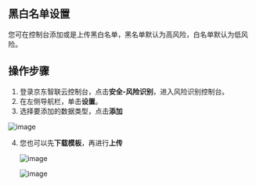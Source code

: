## 黑白名单设置

您可在控制台添加或是上传黑白名单，黑名单默认为高风险，白名单默认为低风险。

## 操作步骤

1. 登录京东智联云控制台，点击**安全-风险识别**，进入风险识别控制台。
2. 在左侧导航栏，单击**设置**。
3. 选择要添加的数据类型，点击**添加**


![image](../../../../../image/Risk-Detection/Operation-Guide/add.png)

4. 您也可以先**下载模板**，再进行**上传**

   ![image](../../../../../image/Risk-Detection/Operation-Guide/download.png)

   ![image](../../../../../image/Risk-Detection/Operation-Guide/upload.png)

​    